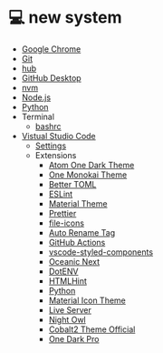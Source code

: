 # 💻 new system

* [Google Chrome][1]
* [Git][2]
* [hub][3]
* [GitHub Desktop][4]
* [nvm][5]
* [Node.js][6]
* [Python][7]
* Terminal
    * [bashrc][8]
* [Vistual Studio Code][9]
    * [Settings][10]
    * Extensions
        * [Atom One Dark Theme][11]
        * [One Monokai Theme][12]
        * [Better TOML][13]
        * [ESLint][14]
        * [Material Theme][15]
        * [Prettier][16]
        * [file-icons][17]
        * [Auto Rename Tag][18]
        * [GitHub Actions][19]
        * [vscode-styled-components][20]
        * [Oceanic Next][21]
        * [DotENV][22]
        * [HTMLHint][23]
        * [Python][24]
        * [Material Icon Theme][25]
        * [Live Server][26]
        * [Night Owl][27]
        * [Cobalt2 Theme Official][28]
        * [One Dark Pro][29]


[1]: https://www.google.com/chrome/
[2]: https://git-scm.com/
[3]: https://hub.github.com/
[4]: https://desktop.github.com/
[5]: https://github.com/nvm-sh/nvm
[6]: https://nodejs.org/
[7]: https://www.python.org/
[8]: https://github.com/bradgarropy/dotfiles/blob/master/.bashrc
[9]: https://code.visualstudio.com/
[10]: https://github.com/bradgarropy/dotfiles/blob/master/vscode/settings.json
[11]: https://marketplace.visualstudio.com/items/akamud.vscode-theme-onedark
[12]: https://marketplace.visualstudio.com/items/azemoh.one-monokai
[13]: https://marketplace.visualstudio.com/items/bungcip.better-toml
[14]: https://marketplace.visualstudio.com/items/dbaeumer.vscode-eslint
[15]: https://marketplace.visualstudio.com/items/Equinusocio.vsc-material-theme
[16]: https://marketplace.visualstudio.com/items/esbenp.prettier-vscode
[17]: https://marketplace.visualstudio.com/items/file-icons.file-icons
[18]: https://marketplace.visualstudio.com/items/formulahendry.auto-rename-tag
[19]: https://marketplace.visualstudio.com/items/formulahendry.github-actions
[20]: https://marketplace.visualstudio.com/items/jpoissonnier.vscode-styled-components
[21]: https://marketplace.visualstudio.com/items/mhartington.oceanic-next
[22]: https://marketplace.visualstudio.com/items/mikestead.dotenv
[23]: https://marketplace.visualstudio.com/items/mkaufman.HTMLHint
[24]: https://marketplace.visualstudio.com/items/ms-python.python
[25]: https://marketplace.visualstudio.com/items/PKief.material-icon-theme
[26]: https://marketplace.visualstudio.com/items/ritwickdey.LiveServer
[27]: https://marketplace.visualstudio.com/items/sdras.night-owl
[28]: https://marketplace.visualstudio.com/items/wesbos.theme-cobalt2
[29]: https://marketplace.visualstudio.com/items/zhuangtongfa.Material-theme

